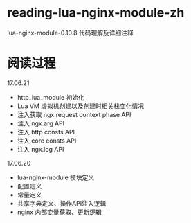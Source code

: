 # reading-lua-nginx-module-zh
lua-nginx-module-0.10.8 代码理解及详细注释

阅读过程
=======
17.06.21
- http_lua_module 初始化
- Lua VM 虚拟机创建以及创建时相关栈变化情况
- 注入获取 ngx request context phase API
- 注入 ngx.arg API
- 注入 http consts API
- 注入 core consts API
- 注入 ngx.log API

17.06.20
- lua-nginx-module 模块定义
- 配置定义
- 常量定义
- 共享字典定义、操作API注入逻辑
- nginx 内部变量获取、更新逻辑